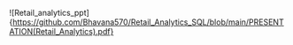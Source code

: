 ![Retail_analytics_ppt]{https://github.com/Bhavana570/Retail_Analytics_SQL/blob/main/PRESENTATION(Retail_Analytics).pdf}
